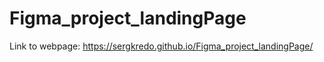 # Figma_project_landingPage
Link to webpage: https://sergkredo.github.io/Figma_project_landingPage/
